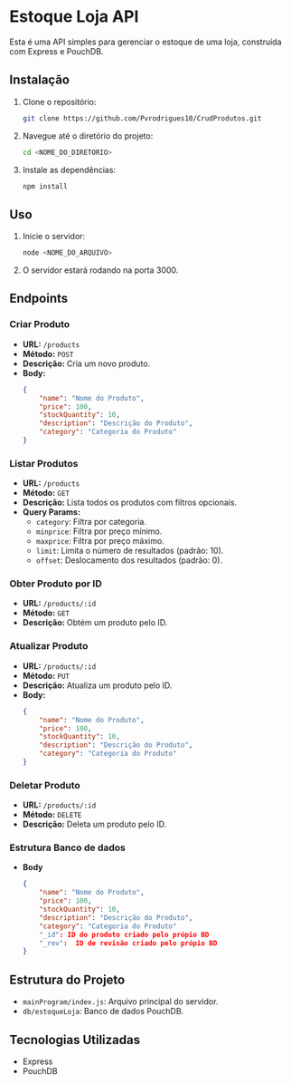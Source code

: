 # Estoque Loja API

Esta é uma API simples para gerenciar o estoque de uma loja, construída com Express e PouchDB.

## Instalação

1. Clone o repositório:
    ```bash
    git clone https://github.com/Pvrodrigues10/CrudProdutos.git
    ```
2. Navegue até o diretório do projeto:
    ```bash
    cd <NOME_DO_DIRETORIO>
    ```
3. Instale as dependências:
    ```bash
    npm install
    ```

## Uso

1. Inicie o servidor:
    ```bash
    node <NOME_DO_ARQUIVO>
    ```
2. O servidor estará rodando na porta 3000.

## Endpoints

### Criar Produto

- **URL:** `/products`
- **Método:** `POST`
- **Descrição:** Cria um novo produto.
- **Body:**
    ```json
    {
        "name": "Nome do Produto",
        "price": 100,
        "stockQuantity": 10,
        "description": "Descrição do Produto",
        "category": "Categoria do Produto"
    }
    ```

### Listar Produtos

- **URL:** `/products`
- **Método:** `GET`
- **Descrição:** Lista todos os produtos com filtros opcionais.
- **Query Params:**
    - `category`: Filtra por categoria.
    - `minprice`: Filtra por preço mínimo.
    - `maxprice`: Filtra por preço máximo.
    - `limit`: Limita o número de resultados (padrão: 10).
    - `offset`: Deslocamento dos resultados (padrão: 0).

### Obter Produto por ID

- **URL:** `/products/:id`
- **Método:** `GET`
- **Descrição:** Obtém um produto pelo ID.

### Atualizar Produto

- **URL:** `/products/:id`
- **Método:** `PUT`
- **Descrição:** Atualiza um produto pelo ID.
- **Body:**
    ```json
    {
        "name": "Nome do Produto",
        "price": 100,
        "stockQuantity": 10,
        "description": "Descrição do Produto",
        "category": "Categoria do Produto"
    }
    ```

### Deletar Produto

- **URL:** `/products/:id`
- **Método:** `DELETE`
- **Descrição:** Deleta um produto pelo ID.

### Estrutura Banco de dados

- **Body**
  ```json
  {
      "name": "Nome do Produto",
      "price": 100,
      "stockQuantity": 10,
      "description": "Descrição do Produto",
      "category": "Categoria do Produto"
      "_id": ID do produto criado pelo própio BD
      "_rev":  ID de revisão criado pelo própio BD
  }

## Estrutura do Projeto

- `mainProgram/index.js`: Arquivo principal do servidor.
- `db/estoqueLoja`: Banco de dados PouchDB.

## Tecnologias Utilizadas

- Express
- PouchDB
